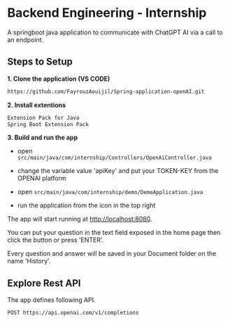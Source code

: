 # Backend Engineering - Internship 

A springboot java application to communicate with ChatGPT AI via a call to an endpoint.

## Steps to Setup

**1. Clone the application (VS CODE)**

```bash
https://github.com/FayrouzAouijil/Spring-application-openAI.git
```

**2. Install extentions**
```bash
Extension Pack for Java
Spring Boot Extension Pack
```

**3. Build and run the app**

+ open `src/main/java/com/internship/Controllers/OpenAiController.java`

+ change the variable value 'apiKey' and put your TOKEN-KEY from the OPENAI platform 

+ open `src/main/java/com/internship/demo/DemoApplication.java`

+ run the application from the icon in the top right 

The app will start running at <http://localhost:8080>.

You can put your question in the text field exposed in the home page then click the button or press 'ENTER'.

Every question and answer will be saved in your Document folder on the name 'History'.

## Explore Rest API

The app defines following API.
    
    POST https://api.openai.com/v1/completions
